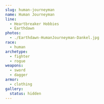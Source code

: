 ```yaml
---
slug: human-journeyman
name: Human Journeyman
line:
  - Heartbreaker Hobbies
  - Earthdawn
photos:
  - ./Earthdawn-HumanJourneyman-Dankel.jpg
race:
  - human
archetype:
  - fighter
  - rogue
weapons:
  - sword
  - dagger
armor:
  - clothing
gallery:
  status: hidden
---
```

